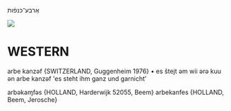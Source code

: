 אַרבע־כּנפֿות

![](https://ia902902.us.archive.org/9/items/Yiddish-Dialect-Maps/map%20-%20FoY3-26%20-%20tales-kotn.jpg)

WESTERN
========

arbe kanzəf {SWITZERLAND, Guggenheim 1976}
	•	es štejt əm wii ərə kuu ən arbe kanzəf 'es steht ihm ganz und garnicht'

arbəkaɱfəs {HOLLAND, Harderwijk 52055, Beem}
arbekanfes {HOLLAND, Beem, Jerosche}